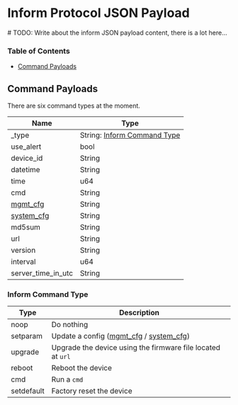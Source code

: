 # Inform Protocol JSON Payload

\# TODO: Write about the inform JSON payload content, there is a lot here...

### Table of Contents
- [Command Payloads](#command-payloads)

## Command Payloads
There are six command types at the moment.

| Name | Type |
|---|---|
| _type | String: [Inform Command Type](#inform-command-type) |
| use_alert | bool |
| device_id | String |
| datetime | String |
| time | u64 |
| cmd | String |
| [mgmt_cfg](../config/management.md) | String |
| [system_cfg](../config/system.md) | String |
| md5sum | String |
| url | String |
| version | String |
| interval | u64 |
| server_time_in_utc | String |

### Inform Command Type

| Type | Description |
|---|---|
| noop | Do nothing |
| setparam | Update a config ([mgmt_cfg](../config/management.md) / [system_cfg](../config/system.md)) |
| upgrade | Upgrade the device using the firmware file located at `url` |
| reboot | Reboot the device |
| cmd | Run a `cmd` |
| setdefault | Factory reset the device |
